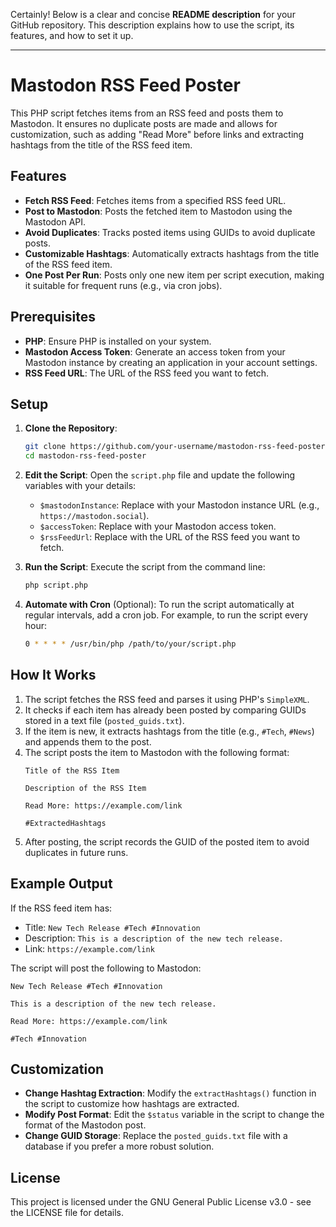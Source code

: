 Certainly! Below is a clear and concise **README description** for your GitHub repository. This description explains how to use the script, its features, and how to set it up.

---

# Mastodon RSS Feed Poster

This PHP script fetches items from an RSS feed and posts them to Mastodon. It ensures no duplicate posts are made and allows for customization, such as adding "Read More" before links and extracting hashtags from the title of the RSS feed item.

## Features

- **Fetch RSS Feed**: Fetches items from a specified RSS feed URL.
- **Post to Mastodon**: Posts the fetched item to Mastodon using the Mastodon API.
- **Avoid Duplicates**: Tracks posted items using GUIDs to avoid duplicate posts.
- **Customizable Hashtags**: Automatically extracts hashtags from the title of the RSS feed item.
- **One Post Per Run**: Posts only one new item per script execution, making it suitable for frequent runs (e.g., via cron jobs).

## Prerequisites

- **PHP**: Ensure PHP is installed on your system.
- **Mastodon Access Token**: Generate an access token from your Mastodon instance by creating an application in your account settings.
- **RSS Feed URL**: The URL of the RSS feed you want to fetch.

## Setup

1. **Clone the Repository**:
   ```bash
   git clone https://github.com/your-username/mastodon-rss-feed-poster.git
   cd mastodon-rss-feed-poster
   ```

2. **Edit the Script**:
   Open the `script.php` file and update the following variables with your details:
   - `$mastodonInstance`: Replace with your Mastodon instance URL (e.g., `https://mastodon.social`).
   - `$accessToken`: Replace with your Mastodon access token.
   - `$rssFeedUrl`: Replace with the URL of the RSS feed you want to fetch.

3. **Run the Script**:
   Execute the script from the command line:
   ```bash
   php script.php
   ```

4. **Automate with Cron** (Optional):
   To run the script automatically at regular intervals, add a cron job. For example, to run the script every hour:
   ```bash
   0 * * * * /usr/bin/php /path/to/your/script.php
   ```

## How It Works

1. The script fetches the RSS feed and parses it using PHP's `SimpleXML`.
2. It checks if each item has already been posted by comparing GUIDs stored in a text file (`posted_guids.txt`).
3. If the item is new, it extracts hashtags from the title (e.g., `#Tech`, `#News`) and appends them to the post.
4. The script posts the item to Mastodon with the following format:
   ```
   Title of the RSS Item

   Description of the RSS Item

   Read More: https://example.com/link

   #ExtractedHashtags
   ```
5. After posting, the script records the GUID of the posted item to avoid duplicates in future runs.

## Example Output

If the RSS feed item has:
- Title: `New Tech Release #Tech #Innovation`
- Description: `This is a description of the new tech release.`
- Link: `https://example.com/link`

The script will post the following to Mastodon:
```
New Tech Release #Tech #Innovation

This is a description of the new tech release.

Read More: https://example.com/link

#Tech #Innovation
```

## Customization

- **Change Hashtag Extraction**: Modify the `extractHashtags()` function in the script to customize how hashtags are extracted.
- **Modify Post Format**: Edit the `$status` variable in the script to change the format of the Mastodon post.
- **Change GUID Storage**: Replace the `posted_guids.txt` file with a database if you prefer a more robust solution.

## License

This project is licensed under the GNU General Public License v3.0 - see the LICENSE file for details.
